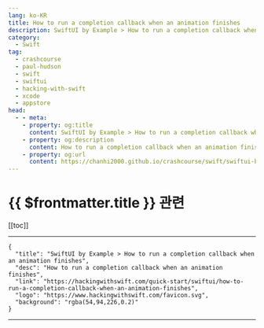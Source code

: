 ```yaml
---
lang: ko-KR
title: How to run a completion callback when an animation finishes
description: SwiftUI by Example > How to run a completion callback when an animation finishes
category:
  - Swift
tag: 
  - crashcourse
  - paul-hudson
  - swift
  - swiftui
  - hacking-with-swift
  - xcode
  - appstore
head:
  - - meta:
    - property: og:title
      content: SwiftUI by Example > How to run a completion callback when an animation finishes
    - property: og:description
      content: How to run a completion callback when an animation finishes
    - property: og:url
      content: https://chanhi2000.github.io/crashcourse/swift/swiftui-by-example/18-animation/how-to-run-a-completion-callback-when-an-animation-finishes.html
---
```


# {{ $frontmatter.title }} 관련

[[toc]]

---

```component VPCard
{
  "title": "SwiftUI by Example > How to run a completion callback when an animation finishes",
  "desc": "How to run a completion callback when an animation finishes",
  "link": "https://hackingwithswift.com/quick-start/swiftui/how-to-run-a-completion-callback-when-an-animation-finishes",
  "logo": "https://www.hackingwithswift.com/favicon.svg",
  "background": "rgba(54,94,226,0.2)"
}
```

---

<TagLinks />
